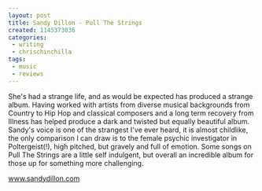 ```yaml
---
layout: post
title: Sandy Dillon - Pull The Strings
created: 1145373036
categories:
 - writing
 - chrischinchilla
tags: 
 - music 
 - reviews
---
```


She's had a strange life, and as would be expected has produced a strange album. Having worked with artists from diverse musical backgrounds from Country to Hip Hop and classical composers and a long term recovery from Illness has helped produce a dark and twisted but equally beautiful album. Sandy's voice is one of the strangest I've ever heard, it is almost childlike, the only comparison I can draw is to the female psychic investigator in Poltergeist(!), high pitched, but gravely and full of emotion. Some songs on Pull The Strings are a little self indulgent, but overall an incredible album for those up for something more challenging.

<a href='https://www.sandydillon.com' target='_blank'>www.sandydillon.com</a>
